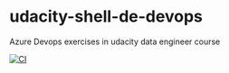 # udacity-shell-de-devops
Azure Devops exercises in udacity data engineer course

[![CI](https://github.com/sumanbgl/udacity-shell-de-devops/actions/workflows/main.yml/badge.svg)](https://github.com/sumanbgl/udacity-shell-de-devops/actions/workflows/main.yml)
